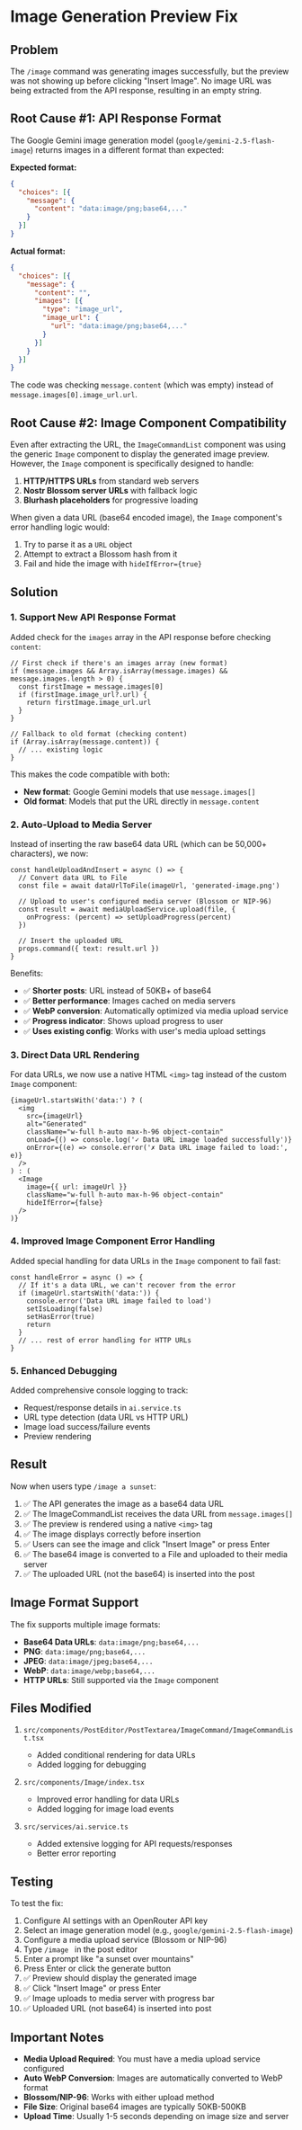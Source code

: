 # Image Generation Preview Fix

## Problem

The `/image` command was generating images successfully, but the preview was not showing up before clicking "Insert Image". No image URL was being extracted from the API response, resulting in an empty string.

## Root Cause #1: API Response Format

The Google Gemini image generation model (`google/gemini-2.5-flash-image`) returns images in a different format than expected:

**Expected format:**
```json
{
  "choices": [{
    "message": {
      "content": "data:image/png;base64,..."
    }
  }]
}
```

**Actual format:**
```json
{
  "choices": [{
    "message": {
      "content": "",
      "images": [{
        "type": "image_url",
        "image_url": {
          "url": "data:image/png;base64,..."
        }
      }]
    }
  }]
}
```

The code was checking `message.content` (which was empty) instead of `message.images[0].image_url.url`.

## Root Cause #2: Image Component Compatibility

Even after extracting the URL, the `ImageCommandList` component was using the generic `Image` component to display the generated image preview. However, the `Image` component is specifically designed to handle:

1. **HTTP/HTTPS URLs** from standard web servers
2. **Nostr Blossom server URLs** with fallback logic
3. **Blurhash placeholders** for progressive loading

When given a data URL (base64 encoded image), the `Image` component's error handling logic would:
1. Try to parse it as a `URL` object
2. Attempt to extract a Blossom hash from it
3. Fail and hide the image with `hideIfError={true}`

## Solution

### 1. Support New API Response Format
Added check for the `images` array in the API response before checking `content`:

```tsx
// First check if there's an images array (new format)
if (message.images && Array.isArray(message.images) && message.images.length > 0) {
  const firstImage = message.images[0]
  if (firstImage.image_url?.url) {
    return firstImage.image_url.url
  }
}

// Fallback to old format (checking content)
if (Array.isArray(message.content)) {
  // ... existing logic
}
```

This makes the code compatible with both:
- **New format**: Google Gemini models that use `message.images[]`
- **Old format**: Models that put the URL directly in `message.content`

### 2. Auto-Upload to Media Server

Instead of inserting the raw base64 data URL (which can be 50,000+ characters), we now:

```tsx
const handleUploadAndInsert = async () => {
  // Convert data URL to File
  const file = await dataUrlToFile(imageUrl, 'generated-image.png')

  // Upload to user's configured media server (Blossom or NIP-96)
  const result = await mediaUploadService.upload(file, {
    onProgress: (percent) => setUploadProgress(percent)
  })

  // Insert the uploaded URL
  props.command({ text: result.url })
}
```

Benefits:
- ✅ **Shorter posts**: URL instead of 50KB+ of base64
- ✅ **Better performance**: Images cached on media servers
- ✅ **WebP conversion**: Automatically optimized via media upload service
- ✅ **Progress indicator**: Shows upload progress to user
- ✅ **Uses existing config**: Works with user's media upload settings

### 3. Direct Data URL Rendering
For data URLs, we now use a native HTML `<img>` tag instead of the custom `Image` component:

```tsx
{imageUrl.startsWith('data:') ? (
  <img
    src={imageUrl}
    alt="Generated"
    className="w-full h-auto max-h-96 object-contain"
    onLoad={() => console.log('✓ Data URL image loaded successfully')}
    onError={(e) => console.error('✗ Data URL image failed to load:', e)}
  />
) : (
  <Image
    image={{ url: imageUrl }}
    className="w-full h-auto max-h-96 object-contain"
    hideIfError={false}
  />
)}
```

### 4. Improved Image Component Error Handling
Added special handling for data URLs in the `Image` component to fail fast:

```tsx
const handleError = async () => {
  // If it's a data URL, we can't recover from the error
  if (imageUrl.startsWith('data:')) {
    console.error('Data URL image failed to load')
    setIsLoading(false)
    setHasError(true)
    return
  }
  // ... rest of error handling for HTTP URLs
}
```

### 5. Enhanced Debugging
Added comprehensive console logging to track:
- Request/response details in `ai.service.ts`
- URL type detection (data URL vs HTTP URL)
- Image load success/failure events
- Preview rendering

## Result

Now when users type `/image a sunset`:

1. ✅ The API generates the image as a base64 data URL
2. ✅ The ImageCommandList receives the data URL from `message.images[]`
3. ✅ The preview is rendered using a native `<img>` tag
4. ✅ The image displays correctly before insertion
5. ✅ Users can see the image and click "Insert Image" or press Enter
6. ✅ The base64 image is converted to a File and uploaded to their media server
7. ✅ The uploaded URL (not the base64) is inserted into the post

## Image Format Support

The fix supports multiple image formats:

- **Base64 Data URLs**: `data:image/png;base64,...`
- **PNG**: `data:image/png;base64,...`
- **JPEG**: `data:image/jpeg;base64,...`
- **WebP**: `data:image/webp;base64,...`
- **HTTP URLs**: Still supported via the `Image` component

## Files Modified

1. `src/components/PostEditor/PostTextarea/ImageCommand/ImageCommandList.tsx`
   - Added conditional rendering for data URLs
   - Added logging for debugging

2. `src/components/Image/index.tsx`
   - Improved error handling for data URLs
   - Added logging for image load events

3. `src/services/ai.service.ts`
   - Added extensive logging for API requests/responses
   - Better error reporting

## Testing

To test the fix:

1. Configure AI settings with an OpenRouter API key
2. Select an image generation model (e.g., `google/gemini-2.5-flash-image`)
3. Configure a media upload service (Blossom or NIP-96)
4. Type `/image ` in the post editor
5. Enter a prompt like "a sunset over mountains"
6. Press Enter or click the generate button
7. ✅ Preview should display the generated image
8. ✅ Click "Insert Image" or press Enter
9. ✅ Image uploads to media server with progress bar
10. ✅ Uploaded URL (not base64) is inserted into post

## Important Notes

- **Media Upload Required**: You must have a media upload service configured
- **Auto WebP Conversion**: Images are automatically converted to WebP format
- **Blossom/NIP-96**: Works with either upload method
- **File Size**: Original base64 images are typically 50KB-500KB
- **Upload Time**: Usually 1-5 seconds depending on image size and server
